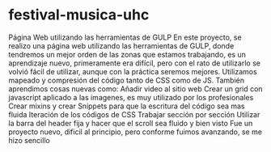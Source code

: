 # festival-musica-uhc
Página Web utilizando las herramientas de GULP
En este proyecto, se realizo una página web utilizando las herramientas de GULP, donde tendremos un mejor orden de las zonas que estamos trabajando, es un aprendizaje nuevo, primeramente era difícil, pero con el rato de utilizarlo se volvió fácil de utilizar, aunque con la práctica seremos mejores. Utilizamos mapeado y compresión del código tanto de CSS como de JS.
También aprendimos cosas nuevas como:
Añadir video al sitio web
Crear un grid con javascript aplicado a las imagenes, es muy utilizado por los profesionales
Crear mixins y crear Snippets para que la escritura del código sea mas fluida
Iteración de los códigos de CSS
Trabajar sección por sección
Utilizar la barra del header fija y hacer que el scroll sea fluido y bien visto
Fue un proyecto nuevo, dificil al principio, pero conforme fuimos avanzando, se me hizo sencillo
